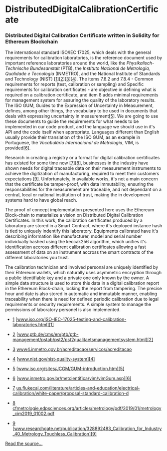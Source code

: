 # DistributedDigitalCalibrationCertificate

### Distributed Digital Calibration Certificate written in Solidity for Ethereum Blockchain

The international standard ISO/IEC 17025, which deals with the general 
requirements for calibration laboratories, is the reference document used by 
important reference laboratories around the world, like the *Physikalisch-Technische 
Bundesanstalt* (PTB), the *Instituto Nacional de Metrologia, Qualidade e Tecnologia* 
(INMETRO), and the National Institute of Standards and Technology (NIST) [[1]][[2]][[3]][[4]].
The items 7.8.2  and 7.8.4 - Common requirements for reports (test, calibration or 
sampling) and Specific requirements for calibration certificates - are 
objective in defining what is required on a calibration certificate, and item 8
adds minimal requirements for management system for assuring the quality of the
laboratory results. The ISO GUM, Guides to the Expression of Uncertainty in Measurement,
defines, among other things, the vocabulary to be used in documents that deals with
expressing uncertainty in measurement[[5]]. We are going to use these documents to 
guide the requirements for what needs to be implemented in our code product,
and the language we should use in it's API and the code itself when appropriate.
Languages different than English usually provide their translation of the ISO GUM,
as an example in Portuguese, the *Vocabulário Internacional de Metrologia*, VIM,
is provided[[6]].

Research in creating a registry or a format for digital calibration certificates
has existed for some time now [[7]][[8]], businesses in the industry have shown 
needs for digital traceable data on their measurement instruments to achieve the 
digitization of manufacturing, required to meet their customers expectations [[9]].
Unfortunately, in available works, it's not a main concern that the certificate be
tamper-proof, with data immutability, ensuring the responsabilities for the measurement
are traceable, and not dependant on a central, local or national institution of
trust, making the in development systems hard to have global reach.

The proof of concept implementation presented here uses the Ethereum Block-chain
to materialize a vision on Distributed Digital Calibration Certificates. In this
work, the calibration certificates produced by a laboratory are stored in a Smart
Contract, where it's deployed instance hash is tied to uniquely indentify this
laboratory. Equipments calibrated have it's describing information like manufacturer,
model and serial number individually hashed using the keccak256 algorithm, which
unifies it's identification accross different calibration certificates allowing
a fast assessment of data on an instrument accross the smart contracts of the
different laboratories you trust. 

The calibration technician and involved personal are uniquely identified by their 
Ehtereum wallets, which naturally uses asymmetric encryption through a public 
identifiable key and a private one only known by the owner. A simple data structure 
is used to store this data in a digital calibration report in the Ethereum 
Block-chain, locking the report from tampering. The precise hour and date is also
stored in automatic and immutable manner, enabling traceability when there is need
for defined periodic calibration due to legal requirements or security requirements.
A simple system to manage the permissions of laboratory personel is also implemented.

- [1]:https://web.archive.org/web/20190618204442/https://www.iso.org/ISO-IEC-17025-testing-and-calibration-laboratories.html
[1] [www.iso.org/ISO-IEC-17025-testing-and-calibration-laboratories.html][1]

- [2]:https://web.archive.org/web/20190503113315/https://www.ptb.de/cms/en/ptb/ptb-management/pstab/pst2/pst2qualitaetsmanagementsystem.html
[2] [www.ptb.de/cms/en/ptb/ptb-management/pstab/pst2/pst2qualitaetsmanagementsystem.html][2]

- [3]:https://web.archive.org/web/20191211014257/http://www4.inmetro.gov.br/acreditacao/servicos/acreditacao
[3] [www4.inmetro.gov.br/acreditacao/servicos/acreditacao][3]

- [4]:https://web.archive.org/web/20191206053325/https://www.nist.gov/nist-quality-system
[4] [www.nist.gov/nist-quality-system][4]

- [5]:https://web.archive.org/web/20190524204206/http://www.iso.org/sites/JCGM/GUM-introduction.htm
[5] [www.iso.org/sites/JCGM/GUM-introduction.htm][5]

- [6]:https://web.archive.org/web/20170330030916/http://www.inmetro.gov.br/metcientifica/vim/vimGum.asp
[6] [www.inmetro.gov.br/metcientifica/vim/vimGum.asp][6]

- [7]:https://web.archive.org/web/20191211014509/https://us.flukecal.com/literature/articles-and-education/electrical-calibration/white-paper/proposal-standard-calibration-d
[7] [us.flukecal.com/literature/articles-and-education/electrical-calibration/white-paper/proposal-standard-calibration-d][7]

- [8]:https://web.archive.org/web/20191211015214/https://cfmetrologie.edpsciences.org/articles/metrology/pdf/2019/01/metrology_cim2019_01002.pdf
[8] [cfmetrologie.edpsciences.org/articles/metrology/pdf/2019/01/metrology_cim2019_01002.pdf][8]

- [9]:https://web.archive.org/web/20191211015141/https://www.researchgate.net/publication/328892483_Calibration_for_Industry_40_Metrology_Touchless_Calibration
[9] [www.researchgate.net/publication/328892483_Calibration_for_Industry_40_Metrology_Touchless_Calibration][9]




[Read the source...](https://github.com/ericoporto/DistributedDigitalCalibrationCertificate/blob/master/DistributedDigitalCalibrationCertificate.sol)
